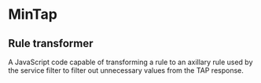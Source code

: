# MinTap

## Rule transformer

A JavaScript code capable of transforming a rule to an axillary rule used by the service filter to filter out unnecessary values from the TAP response.
